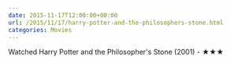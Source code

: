 ```yaml
---
date: 2015-11-17T12:00:00+00:00
url: /2015/11/17/harry-potter-and-the-philosophers-stone.html
categories: Movies
---
```

Watched Harry Potter and the Philosopher's Stone (2001) - ★★★





